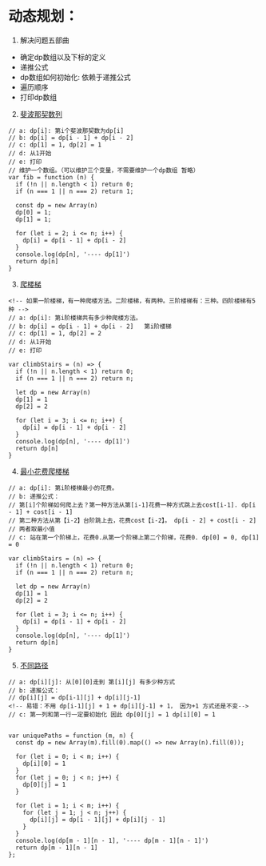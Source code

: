# 动态规划：

1. 解决问题五部曲

* 确定dp数组以及下标的定义
* 递推公式
* dp数组如何初始化: 依赖于递推公式
* 遍历顺序
* 打印dp数组


2. [斐波那契数列](https://leetcode.cn/problems/fibonacci-number/)

````
// a: dp[i]: 第i个斐波那契数为dp[i]
// b: dp[i] = dp[i - 1] + dp[i - 2]
// c: dp[1] = 1, dp[2] = 1
// d: 从1开始
// e: 打印
// 维护一个数组。（可以维护三个变量，不需要维护一个dp数组 暂略）
var fib = function (n) {
  if (!n || n.length < 1) return 0;
  if (n === 1 || n === 2) return 1;

  const dp = new Array(n)
  dp[0] = 1;
  dp[1] = 1;

  for (let i = 2; i <= n; i++) {
    dp[i] = dp[i - 1] + dp[i - 2]
  }
  console.log(dp[n], '---- dp[1]')
  return dp[n]
}

````

3. [爬楼梯](https://leetcode.cn/problems/climbing-stairs/)

````
<!-- 如果一阶楼梯，有一种爬楼方法。二阶楼梯，有两种。三阶楼梯有：三种。四阶楼梯有5种 -->
// a: dp[i]: 第i阶楼梯共有多少种爬楼方法。
// b: dp[i] = dp[i - 1] + dp[i - 2]   第i阶楼梯
// c: dp[1] = 1, dp[2] = 2
// d: 从1开始
// e: 打印

var climbStairs = (n) => {
  if (!n || n.length < 1) return 0;
  if (n === 1 || n === 2) return n;
  
  let dp = new Array(n)
  dp[1] = 1
  dp[2] = 2

  for (let i = 3; i <= n; i++) {
    dp[i] = dp[i - 1] + dp[i - 2]
  }
  console.log(dp[n], '---- dp[1]')
  return dp[n]
}
````

4. [最小花费爬楼梯](https://leetcode.cn/problems/min-cost-climbing-stairs/)

````
// a: dp[i]: 第i阶楼梯最小的花费。
// b: 递推公式：
// 第[i]个阶梯如何爬上去？第一种方法从第[i-1]花费一种方式跳上去cost[i-1]. dp[i - 1] + cost[i - 1]
// 第二种方法从第【i-2】台阶跳上去，花费cost【i-2】。 dp[i - 2] + cost[i - 2]
// 两者取最小值
// c: 站在第一个阶梯上，花费0.从第一个阶梯上第二个阶梯，花费0. dp[0] = 0, dp[1] = 0

var climbStairs = (n) => {
  if (!n || n.length < 1) return 0;
  if (n === 1 || n === 2) return n;
  
  let dp = new Array(n)
  dp[1] = 1
  dp[2] = 2

  for (let i = 3; i <= n; i++) {
    dp[i] = dp[i - 1] + dp[i - 2]
  }
  console.log(dp[n], '---- dp[1]')
  return dp[n]
}
````


5. [不同路径](https://leetcode.cn/problems/unique-paths/)

````
// a: dp[i][j]: 从[0][0]走到 第[i][j] 有多少种方式
// b: 递推公式：
// dp[i][j] = dp[i-1][j] + dp[i][j-1]
<!-- 易错：不用 dp[i-1][j] + 1 + dp[i][j-1] + 1， 因为+1 方式还是不变-->
// c: 第一列和第一行一定要初始化 因此 dp[0][j] = 1 dp[i][0] = 1


var uniquePaths = function (m, n) {
  const dp = new Array(m).fill(0).map(() => new Array(n).fill(0));

  for (let i = 0; i < m; i++) {
    dp[i][0] = 1
  }
  for (let j = 0; j < n; j++) {
    dp[0][j] = 1
  }

  for (let i = 1; i < m; i++) {
    for (let j = 1; j < n; j++) {
      dp[i][j] = dp[i - 1][j] + dp[i][j - 1]
    }
  }
  console.log(dp[m - 1][n - 1], '---- dp[m - 1][n - 1]')
  return dp[m - 1][n - 1]
};
````










